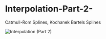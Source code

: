 # Interpolation-Part-2-
Catmull-Rom Splines, Kochanek Bartels Splines

![Interpolation (Part 2)](https://user-images.githubusercontent.com/65425355/166139850-3d5ace1e-9975-420f-bee4-951ee98aac69.gif)
